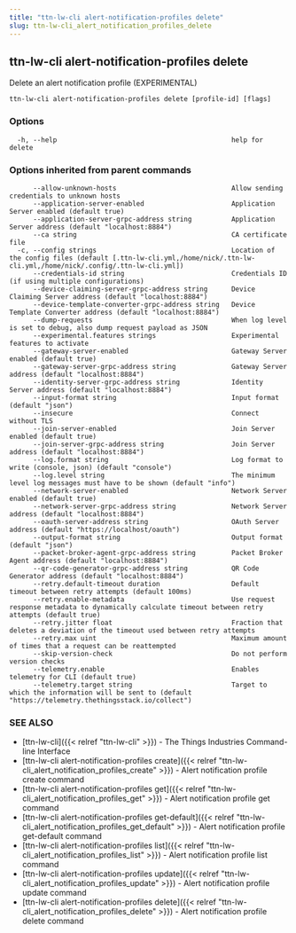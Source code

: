 ```yaml
---
title: "ttn-lw-cli alert-notification-profiles delete"
slug: ttn-lw-cli_alert_notification_profiles_delete
---
```


## ttn-lw-cli alert-notification-profiles delete

Delete an alert notification profile (EXPERIMENTAL)

```
ttn-lw-cli alert-notification-profiles delete [profile-id] [flags]
```

### Options
```
  -h, --help                                            help for delete
```

### Options inherited from parent commands

```
      --allow-unknown-hosts                             Allow sending credentials to unknown hosts
      --application-server-enabled                      Application Server enabled (default true)
      --application-server-grpc-address string          Application Server address (default "localhost:8884")
      --ca string                                       CA certificate file
  -c, --config strings                                  Location of the config files (default [.ttn-lw-cli.yml,/home/nick/.ttn-lw-cli.yml,/home/nick/.config/.ttn-lw-cli.yml])
      --credentials-id string                           Credentials ID (if using multiple configurations)
      --device-claiming-server-grpc-address string      Device Claiming Server address (default "localhost:8884")
      --device-template-converter-grpc-address string   Device Template Converter address (default "localhost:8884")
      --dump-requests                                   When log level is set to debug, also dump request payload as JSON
      --experimental.features strings                   Experimental features to activate
      --gateway-server-enabled                          Gateway Server enabled (default true)
      --gateway-server-grpc-address string              Gateway Server address (default "localhost:8884")
      --identity-server-grpc-address string             Identity Server address (default "localhost:8884")
      --input-format string                             Input format (default "json")
      --insecure                                        Connect without TLS
      --join-server-enabled                             Join Server enabled (default true)
      --join-server-grpc-address string                 Join Server address (default "localhost:8884")
      --log.format string                               Log format to write (console, json) (default "console")
      --log.level string                                The minimum level log messages must have to be shown (default "info")
      --network-server-enabled                          Network Server enabled (default true)
      --network-server-grpc-address string              Network Server address (default "localhost:8884")
      --oauth-server-address string                     OAuth Server address (default "https://localhost/oauth")
      --output-format string                            Output format (default "json")
      --packet-broker-agent-grpc-address string         Packet Broker Agent address (default "localhost:8884")
      --qr-code-generator-grpc-address string           QR Code Generator address (default "localhost:8884")
      --retry.default-timeout duration                  Default timeout between retry attempts (default 100ms)
      --retry.enable-metadata                           Use request response metadata to dynamically calculate timeout between retry attempts (default true)
      --retry.jitter float                              Fraction that deletes a deviation of the timeout used between retry attempts
      --retry.max uint                                  Maximum amount of times that a request can be reattempted
      --skip-version-check                              Do not perform version checks
      --telemetry.enable                                Enables telemetry for CLI (default true)
      --telemetry.target string                         Target to which the information will be sent to (default "https://telemetry.thethingsstack.io/collect")
```

### SEE ALSO

* [ttn-lw-cli]({{< relref "ttn-lw-cli" >}})	 - The Things Industries Command-line Interface
* [ttn-lw-cli alert-notification-profiles create]({{< relref "ttn-lw-cli_alert_notification_profiles_create" >}})	 - Alert notification profile create command
* [ttn-lw-cli alert-notification-profiles get]({{< relref "ttn-lw-cli_alert_notification_profiles_get" >}})	 - Alert notification profile get command
* [ttn-lw-cli alert-notification-profiles get-default]({{< relref "ttn-lw-cli_alert_notification_profiles_get_default" >}})	 - Alert notification profile get-default command
* [ttn-lw-cli alert-notification-profiles list]({{< relref "ttn-lw-cli_alert_notification_profiles_list" >}})	 - Alert notification profile list command
* [ttn-lw-cli alert-notification-profiles update]({{< relref "ttn-lw-cli_alert_notification_profiles_update" >}})	 - Alert notification profile update command
* [ttn-lw-cli alert-notification-profiles delete]({{< relref "ttn-lw-cli_alert_notification_profiles_delete" >}})	 - Alert notification profile delete command
